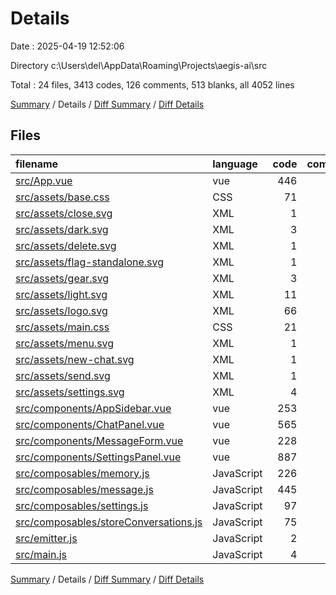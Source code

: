 # Details

Date : 2025-04-19 12:52:06

Directory c:\\Users\\del\\AppData\\Roaming\\Projects\\aegis-ai\\src

Total : 24 files,  3413 codes, 126 comments, 513 blanks, all 4052 lines

[Summary](results.md) / Details / [Diff Summary](diff.md) / [Diff Details](diff-details.md)

## Files
| filename | language | code | comment | blank | total |
| :--- | :--- | ---: | ---: | ---: | ---: |
| [src/App.vue](/src/App.vue) | vue | 446 | 5 | 64 | 515 |
| [src/assets/base.css](/src/assets/base.css) | CSS | 71 | 2 | 14 | 87 |
| [src/assets/close.svg](/src/assets/close.svg) | XML | 1 | 0 | 0 | 1 |
| [src/assets/dark.svg](/src/assets/dark.svg) | XML | 3 | 0 | 1 | 4 |
| [src/assets/delete.svg](/src/assets/delete.svg) | XML | 1 | 0 | 0 | 1 |
| [src/assets/flag-standalone.svg](/src/assets/flag-standalone.svg) | XML | 1 | 0 | 0 | 1 |
| [src/assets/gear.svg](/src/assets/gear.svg) | XML | 3 | 0 | 1 | 4 |
| [src/assets/light.svg](/src/assets/light.svg) | XML | 11 | 0 | 1 | 12 |
| [src/assets/logo.svg](/src/assets/logo.svg) | XML | 66 | 0 | 1 | 67 |
| [src/assets/main.css](/src/assets/main.css) | CSS | 21 | 0 | 5 | 26 |
| [src/assets/menu.svg](/src/assets/menu.svg) | XML | 1 | 0 | 0 | 1 |
| [src/assets/new-chat.svg](/src/assets/new-chat.svg) | XML | 1 | 0 | 0 | 1 |
| [src/assets/send.svg](/src/assets/send.svg) | XML | 1 | 0 | 0 | 1 |
| [src/assets/settings.svg](/src/assets/settings.svg) | XML | 4 | 0 | 1 | 5 |
| [src/components/AppSidebar.vue](/src/components/AppSidebar.vue) | vue | 253 | 0 | 42 | 295 |
| [src/components/ChatPanel.vue](/src/components/ChatPanel.vue) | vue | 565 | 1 | 109 | 675 |
| [src/components/MessageForm.vue](/src/components/MessageForm.vue) | vue | 228 | 5 | 27 | 260 |
| [src/components/SettingsPanel.vue](/src/components/SettingsPanel.vue) | vue | 887 | 0 | 118 | 1,005 |
| [src/composables/memory.js](/src/composables/memory.js) | JavaScript | 226 | 33 | 30 | 289 |
| [src/composables/message.js](/src/composables/message.js) | JavaScript | 445 | 63 | 55 | 563 |
| [src/composables/settings.js](/src/composables/settings.js) | JavaScript | 97 | 6 | 17 | 120 |
| [src/composables/storeConversations.js](/src/composables/storeConversations.js) | JavaScript | 75 | 11 | 22 | 108 |
| [src/emitter.js](/src/emitter.js) | JavaScript | 2 | 0 | 2 | 4 |
| [src/main.js](/src/main.js) | JavaScript | 4 | 0 | 3 | 7 |

[Summary](results.md) / Details / [Diff Summary](diff.md) / [Diff Details](diff-details.md)